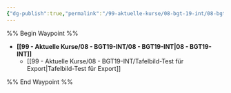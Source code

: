 ```yaml
---
{"dg-publish":true,"permalink":"/99-aktuelle-kurse/08-bgt-19-int/08-bgt-19-int/"}
---
```


%% Begin Waypoint %%
- **[[99 - Aktuelle Kurse/08 - BGT19-INT/08 - BGT19-INT|08 - BGT19-INT]]**
	- [[99 - Aktuelle Kurse/08 - BGT19-INT/Tafelbild-Test für Export|Tafelbild-Test für Export]]

%% End Waypoint %%
